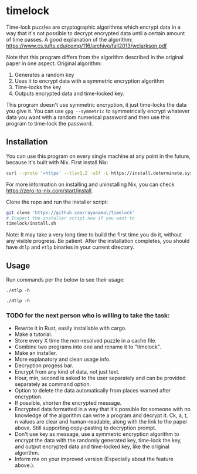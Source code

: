 # timelock

Time-lock puzzles are cryptographic algorithms which encrypt data in a way that it's not possible to decrypt encrypted data until a certain amount of time passes. A good explanation of the algorithm:
https://www.cs.tufts.edu/comp/116/archive/fall2013/wclarkson.pdf

Note that this program differs from the algorithm described in the original paper in one aspect. Original algorithm:
1. Generates a random key
2. Uses it to encrypt data with a symmetric encryption algorithm
3. Time-locks the key
4. Outputs encrypted data and time-locked key.

This program doesn't use symmetric encryption, it just time-locks the data you give it. You can use `gpg --symmetric` to symmetrically encrypt whatever data you want with a random numerical password and then use this program to time-lock the password.

## Installation

You can use this program on every single machine at any point in the future, because it's built with Nix. First install Nix:
```bash
curl --proto '=https' --tlsv1.2 -sSf -L https://install.determinate.systems/nix | sh -s -- install
```
For more information on installing and uninstalling Nix, you can check <https://zero-to-nix.com/start/install>.

Clone the repo and run the installer script:
```bash
git clone 'https://github.com/rayanamal/timelock'
# Inspect the installer script now if you want to
timelock/install.sh
```

Note: It may take a very long time to build the first time you do it, without any visible progress. Be patient.
After the installation completes, you should have `dtlp` and `etlp` binaries in your current directory.

## Usage
Run commands per the below to see their usage:

`./etlp -h`

`./dtlp -h`

### TODO for the next person who is willing to take the task:

* Rewrite it in Rust, easily installable with cargo.
* Make a tutorial.
* Store every X time the non-resolved puzzle in a cache file.
* Combine two programs into one and rename it to "timelock".
* Make an installer.
* More explanatory and clean usage info.
* Decryption progess bar.
* Encrypt from any kind of data, not just text.
* Hour, min, second is asked to the user separately and can be provided separately as command option.
* Option to delete the data automatically from places warned after encryption.
* If possible, shorten the encrypted message.
* Encrypted data formatted in a way that it's possible for someone with no knowledge of the algorithm can write a program and decrypt it. Ck, a, t, n values are clear and human-readable, along with the link to the paper above. Still supporting copy-pasting to decryption prompt.
* Don't use key as message, use a symmetric encryption algorithm to encrypt the data with the randomly generated key, time-lock the key, and output encrypted data and time-locked key, like the original algorithm.
* Inform me on your improved version (Especially about the feature above.).
